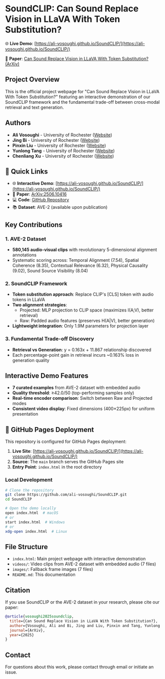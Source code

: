 # SoundCLIP: Can Sound Replace Vision in LLaVA With Token Substitution?

🌐 **Live Demo**: [https://ali-vosoughi.github.io/SoundCLIP/](https://ali-vosoughi.github.io/SoundCLIP/)

📄 **Paper**: [Can Sound Replace Vision in LLaVA With Token Substitution? (ArXiv)](https://arxiv.org/abs/2506.10416)

## Project Overview
This is the official project webpage for "Can Sound Replace Vision in LLaVA With Token Substitution?" featuring an interactive demonstration of our SoundCLIP framework and the fundamental trade-off between cross-modal retrieval and text generation.

## Authors
- **Ali Vosoughi** - University of Rochester ([Website](https://alivosoughi.com/))
- **Jing Bi** - University of Rochester ([Website](https://jing.vision/))
- **Pinxin Liu** - University of Rochester ([Website](https://andypinxinliu.github.io/))
- **Yunlong Tang** - University of Rochester ([Website](https://yunlong10.github.io/))
- **Chenliang Xu** - University of Rochester ([Website](https://www.cs.rochester.edu/~cxu22/index.html))

## 🔗 Quick Links
- 🌐 **Interactive Demo**: [https://ali-vosoughi.github.io/SoundCLIP/](https://ali-vosoughi.github.io/SoundCLIP/)
- 📄 **Paper**: [ArXiv:2506.10416](https://arxiv.org/abs/2506.10416)
- 💻 **Code**: [GitHub Repository](https://github.com/ali-vosoughi/SoundCLIP)
- 📚 **Dataset**: AVE-2 (available upon publication)

## Key Contributions

### 1. AVE-2 Dataset
- **580,145 audio-visual clips** with revolutionary 5-dimensional alignment annotations
- Systematic scoring across: Temporal Alignment (7.54), Spatial Coherence (8.35), Contextual Relevance (6.32), Physical Causality (9.02), Sound Source Visibility (8.04)

### 2. SoundCLIP Framework  
- **Token substitution approach**: Replace CLIP's [CLS] token with audio tokens in LLaVA
- **Two alignment strategies**: 
  - Projected: MLP projection to CLIP space (maximizes I(A;V), better retrieval)
  - Raw: Padded audio features (preserves H(A|V), better generation)
- **Lightweight integration**: Only 1.9M parameters for projection layer

### 3. Fundamental Trade-off Discovery
- **Retrieval vs Generation**: y = 0.163x + 11.867 relationship discovered
- Each percentage-point gain in retrieval incurs ~0.163% loss in generation quality

## Interactive Demo Features
- **7 curated examples** from AVE-2 dataset with embedded audio
- **Quality threshold**: ≥42.0/50 (top-performing samples only)
- **Real-time encoder comparison**: Switch between Raw and Projected modes
- **Consistent video display**: Fixed dimensions (400×225px) for uniform presentation

## 🚀 GitHub Pages Deployment

This repository is configured for GitHub Pages deployment:

1. **Live Site**: [https://ali-vosoughi.github.io/SoundCLIP/](https://ali-vosoughi.github.io/SoundCLIP/)
2. **Source**: The `main` branch serves the GitHub Pages site
3. **Entry Point**: `index.html` in the root directory

### Local Development
```bash
# Clone the repository
git clone https://github.com/ali-vosoughi/SoundCLIP.git
cd SoundCLIP

# Open the demo locally
open index.html  # macOS
# or
start index.html  # Windows
# or
xdg-open index.html  # Linux
```

## File Structure
- `index.html`: Main project webpage with interactive demonstration
- `videos/`: Video clips from AVE-2 dataset with embedded audio (7 files)
- `images/`: Fallback frame images (7 files)
- `README.md`: This documentation

## Citation
If you use SoundCLIP or the AVE-2 dataset in your research, please cite our paper:

```bibtex
@article{vosoughi2025soundclip,
  title={Can Sound Replace Vision in LLaVA With Token Substitution?},
  author={Vosoughi, Ali and Bi, Jing and Liu, Pinxin and Tang, Yunlong and Xu, Chenliang},
  journal={ArXiv},
  year={2025}
}
```

## Contact
For questions about this work, please contact through email or initiate an issue.

